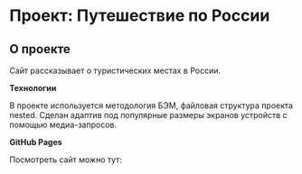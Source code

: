# Проект: Путешествие по России

## О проекте
Сайт рассказывает о туристических местах в России.


**Технологии**

В проекте используется методология БЭМ, файловая структура проекта nested. Сделан адаптив под популярные размеры экранов устройств с помощью медиа-запросов.

**GitHub Pages**

Посмотреть сайт можно тут:
